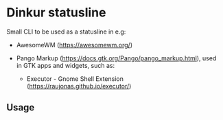 # Dinkur statusline

Small CLI to be used as a statusline in e.g:

- AwesomeWM (<https://awesomewm.org/>)

- Pango Markup (<https://docs.gtk.org/Pango/pango_markup.html>), used in GTK apps and widgets, such as:

  - Executor - Gnome Shell Extension (<https://raujonas.github.io/executor/>)

## Usage

```console
```
